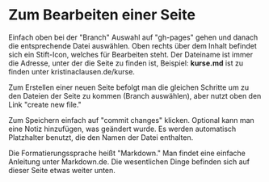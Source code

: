 # Zum Bearbeiten einer Seite

Einfach oben bei der "Branch" Auswahl auf "gh-pages" gehen und danach die entsprechende Datei auswählen. Oben rechts über dem Inhalt befindet sich ein Stift-Icon, welches für Bearbeiten steht. Der Dateiname ist immer die Adresse, unter der die Seite zu finden ist, Beispiel: **kurse.md** ist zu finden unter kristinaclausen.de/kurse.

Zum Erstellen einer neuen Seite befolgt man die gleichen Schritte um zu den Dateien der Seite zu kommen (Branch auswählen), aber nutzt oben den Link "create new file."

Zum Speichern einfach auf "commit changes" klicken. Optional kann man eine Notiz hinzufügen, was geändert wurde. Es werden automatisch Platzhalter benutzt, die den Namen der Datei enthalten.

Die Formatierungssprache heißt "Markdown." Man findet eine einfache Anleitung unter Markdown.de. Die wesentlichen Dinge befinden sich auf dieser Seite etwas weiter unten.
